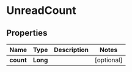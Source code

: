 

# UnreadCount

## Properties

Name | Type | Description | Notes
------------ | ------------- | ------------- | -------------
**count** | **Long** |  |  [optional]



